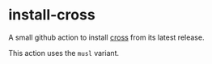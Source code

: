 # install-cross

A small github action to install [cross](https://github.com/cross-rs/cross) from its latest release.

This action uses the `musl` variant.
